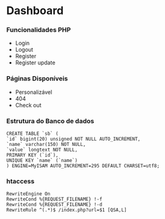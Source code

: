 <h1>Dashboard</h1>

<h3>Funcionalidades PHP</h3> 

* Login
* Logout
* Register
* Register update

<h3>Páginas Disponíveis</h3>

* Personalizável 
* 404 
* Check out

<h3>Estrutura do Banco de dados</h3>

    CREATE TABLE `sb` (
    `id` bigint(20) unsigned NOT NULL AUTO_INCREMENT,
    `name` varchar(150) NOT NULL,
    `value` longtext NOT NULL,
    PRIMARY KEY (`id`),
    UNIQUE KEY `name` (`name`)
    ) ENGINE=MyISAM AUTO_INCREMENT=295 DEFAULT CHARSET=utf8;

<h3>htaccess</h3>

    RewriteEngine On
    RewriteCond %{REQUEST_FILENAME} !-f
    RewriteCond %{REQUEST_FILENAME} !-d
    RewriteRule ^(.*)$ /index.php?url=$1 [QSA,L]
